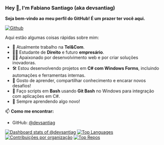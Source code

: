 ### Hey 👋, I'm Fabiano Santiago (aka devsantiag)

**Seja bem-vindo ao meu perfil do GitHub! É um prazer ter você aqui.**

[![Github](https://img.shields.io/github/followers/devsantiag?label=Follow&style=social)](https://github.com/devsantiag)

Aqui estão algumas coisas rápidas sobre mim:

- 💼 Atualmente trabalho na **Tel&Com**.
- 👨‍🎓 Estudante de **Direito** e futuro **empresário**.
- 🧑‍💻 Apaixonado por desenvolvimento web e por criar soluções inovadoras.
- 🛠️ Estou desenvolvendo projetos em **C# com Windows Forms**, incluindo automações e ferramentas internas.
- 💬 Gosto de aprender, compartilhar conhecimento e encarar novos desafios!
- 🐧 Faço scripts em **Bash** usando **Git Bash** no Windows para integração com aplicações em C#.
- 🌱 Sempre aprendendo algo novo!

📫 **Como me encontrar:**
- GitHub: [@devsantiag](https://github.com/devsantiag)

[![Dashboard stats of @devsantiag](https://next.ossinsight.io/widgets/official/compose-user-dashboard-stats/thumbnail.png?user_id=98044979&image_size=auto&color_scheme=dark)](https://next.ossinsight.io/widgets/official/compose-user-dashboard-stats?user_id=98044979)
[![Top Languages](https://next.ossinsight.io/widgets/user-languages/thumbnail.png?user_id=98044979)](https://next.ossinsight.io/widgets/user-languages?user_id=98044979)
[![Contribuições por organização](https://next.ossinsight.io/widgets/user-organizations/thumbnail.png?user_id=98044979)](https://next.ossinsight.io/widgets/user-organizations?user_id=98044979)
[![Top Repos](https://next.ossinsight.io/widgets/user-top-repos/thumbnail.png?user_id=98044979)](https://next.ossinsight.io/widgets/user-top-repos?user_id=98044979)
